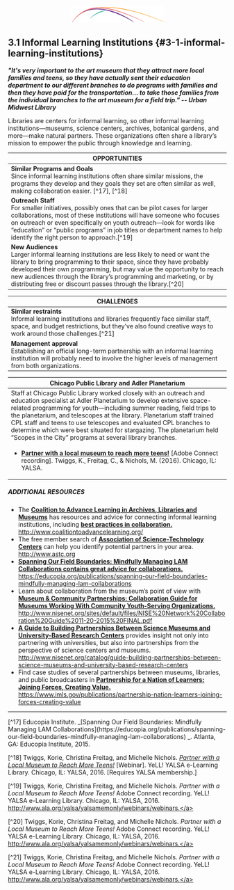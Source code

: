 <div style="text-align:center"><img src="/logo/Connectedlib-Logo-Graph.png"></div>

## 3.1 Informal Learning Institutions {#3-1-informal-learning-institutions}

**_"It&#039;s very important to the art museum that they attract more local families and teens, so they have actually sent their education department to our different branches to do programs with families and then they have paid for the transportation... to take those families from the individual branches to the art museum for a field trip." -- Urban Midwest Library_**

Libraries are centers for informal learning, so other informal learning institutions—museums, science centers, archives, botanical gardens, and more—make natural partners. These organizations often share a library’s mission to empower the public through knowledge and learning.

|OPPORTUNITIES|
|---|
|**Similar Programs and Goals**<br/>Since informal learning institutions often share similar missions, the programs they develop and they goals they set are often similar as well, making collaboration easier.  [^17], [^18]|
|**Outreach Staff**<br/>For smaller initiatives, possibly ones that can be pilot cases for larger collaborations, most of these institutions will have someone who focuses on outreach or even specifically on youth outreach—look for words like “education” or “public programs” in job titles or department names to help identify the right person to approach.[^19]|
|**New Audiences**<br/>Larger informal learning institutions are less likely to need or want the library to bring programming to their space, since they have probably developed their own programming, but may value the opportunity to reach new audiences through the library’s programming and marketing, or by distributing free or discount passes through the library.[^20] |

|CHALLENGES|
|---|
|**Similar restraints**<br/>Informal learning institutions and libraries frequently face similar staff, space, and budget restrictions, but they’ve also found creative ways to work around those challenges.[^21]|
|**Management approval**<br/>Establishing an official long-term partnership with an informal learning institution will probably need to involve the higher levels of management from both organizations.|

|Chicago Public Library and Adler Planetarium|
|---|
|Staff at Chicago Public Library worked closely with an outreach and education specialist at Adler Planetarium to develop extensive space-related programming for youth—including summer reading, field trips to the planetarium, and telescopes at the library. Planetarium staff trained CPL staff and teens to use telescopes and evaluated CPL branches to determine which were best situated for stargazing. The planetarium held “Scopes in the City” programs at several library branches.|
| <ul><li><a href="http://www.ala.org/yalsa/yalsamemonly/webinars/webinars"><b>Partner with a local museum to reach more teens!</b></a> [Adobe Connect recording]. Twiggs, K., Freitag, C., & Nichols, M. (2016). Chicago, IL: YALSA.</li></ul>|

<div class="table-format additional-resources"><span class="title"><h5>ADDITIONAL RESOURCES</h5></span>
<ul><li>The <b><u>Coalition to Advance Learning in Archives, Libraries and Museums</u></b> has resources and advice for connecting informal learning institutions, including <b><u>best practices in collaboration.</u></b><br><a href="http://www.coalitiontoadvancelearning.org/">http://www.coalitiontoadvancelearning.org/<a></li><li>The free member search of <b><u>Association of Science-Technology Centers</u></b> can help you identify potential partners in your area. <br><a href="http://www.astc.org">http://www.astc.org</a></li><li><b><u>Spanning Our Field Boundaries: Mindfully Managing LAM Collaborations contains great advice for collaborations. </u></b><br><a href="https://educopia.org/publications/spanning-our-field-boundaries-mindfully-managing-lam-collaborations">https://educopia.org/publications/spanning-our-field-boundaries-mindfully-managing-lam-collaborations</a></li><li>Learn about collaboration from the museum’s point of view with <b><u>Museum & Community Partnerships: Collaboration Guide for Museums Working With Community Youth-Serving Organizations.</u></b><br><a href="http://www.nisenet.org/sites/default/files/NISE%20Network%20Collaboration%20Guide%2011-20-2015%20FINAL.pdf">http://www.nisenet.org/sites/default/files/NISE%20Network%20Collaboration%20Guide%2011-20-2015%20FINAL.pdf</a></li><li><b><u>A Guide to Building Partnerships Between Science Museums and University-Based Research Centers</u></b> provides insight not only into partnering with universities, but also into partnerships from the perspective of science centers and museums.<br><a href="http://www.nisenet.org/catalog/guide-building-partnerships-between-science-museums-and-university-based-research-centers">http://www.nisenet.org/catalog/guide-building-partnerships-between-science-museums-and-university-based-research-centers</a></li><li>Find case studies of several partnerships between museums, libraries, and public broadcasters in <b><u>Partnership for a Nation of Learners: Joining Forces, Creating Value.</u></b> <br><a href="https://www.imls.gov/publications/partnership-nation-learners-joining-forces-creating-value">https://www.imls.gov/publications/partnership-nation-learners-joining-forces-creating-value</a></li></ul></div>

<hr>
[^17] Educopia Institute. _[Spanning Our Field Boundaries: Mindfully Managing LAM Collaborations](https://educopia.org/publications/spanning-our-field-boundaries-mindfully-managing-lam-collaborations) _. Atlanta, GA: Educopia Institute, 2015.

[^18] Twiggs, Korie, Christina Freitag, and Michelle Nichols. _[Partner with a Local Museum to Reach More Teens!](http://www.ala.org/yalsa/yalsamemonly/webinars/webinars)_ [Webinar]. YeLL! YALSA e-Learning Library. Chicago, IL: YALSA, 2016. [Requires YALSA membership.]


[^19] Twiggs, Korie, Christina Freitag, and Michelle Nichols. _Partner with a Local Museum to Reach More Teens!_ Adobe Connect recording. YeLL! YALSA e-Learning Library. Chicago, IL: YALSA, 2016. <a href="http://www.ala.org/yalsa/yalsamemonly/webinars/webinars">http://www.ala.org/yalsa/yalsamemonly/webinars/webinars.</a>

[^20] Twiggs, Korie, Christina Freitag, and Michelle Nichols. _Partner with a Local Museum to Reach More Teens!_ Adobe Connect recording. YeLL! YALSA e-Learning Library. Chicago, IL: YALSA, 2016. <a href="http://www.ala.org/yalsa/yalsamemonly/webinars/webinars">http://www.ala.org/yalsa/yalsamemonly/webinars/webinars.</a>

[^21] Twiggs, Korie, Christina Freitag, and Michelle Nichols. _Partner with a Local Museum to Reach More Teens!_ Adobe Connect recording. YeLL! YALSA e-Learning Library. Chicago, IL: YALSA, 2016. <a href="http://www.ala.org/yalsa/yalsamemonly/webinars/webinars">http://www.ala.org/yalsa/yalsamemonly/webinars/webinars.</a>




